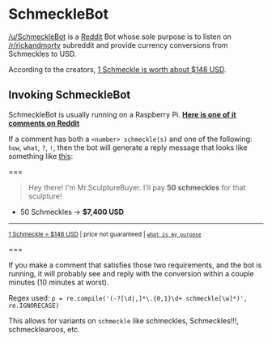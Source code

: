 # SchmeckleBot
[/u/SchmeckleBot](https://www.reddit.com/user/SchmeckleBot/) is a [Reddit](http://www.reddit.com) Bot whose sole purpose is to listen on [/r/rickandmorty](https://www.reddit.com/r/rickandmorty/) subreddit and provide currency conversions from Schmeckles to USD.

According to the creators, [1 Schmeckle is worth about $148 USD](https://www.reddit.com/r/IAmA/comments/202owt/we_are_dan_harmon_and_justin_roiland_creators_of/cfzfv79).

## Invoking SchmeckleBot

SchmeckleBot is usually running on a Raspberry Pi. [**Here is one of it comments on Reddit**](https://www.reddit.com/r/rickandmorty/comments/40udy4/brace_yourselves/cyxpgnh?context=10000)

If a comment has both a `<number> schmeckle(s)` and one of the following: `how`, `what`, `?`, `!`, then the bot will generate a reply message that looks like something like [this](https://www.reddit.com/r/rickandmorty/comments/43eq1d/my_sister_made_a_rick_morty_sculpture_she_says/czhralv?context=3):

===

> Hey there! I'm Mr.SculptureBuyer. I'll pay **50 schmeckles** for that sculpture!

* 50 Schmeckles → **$7,400 USD**

---

<sup>[1 Schmeckle = $148 USD](https://www.reddit.com/r/IAmA/comments/202owt/we_are_dan_harmon_and_justin_roiland_creators_of/cfzfv79) | price not guaranteed | [`what is my purpose`](https://github.com/Elucidation/schmeckle_bot 'convert Schmeckles to USD')</sub>

===

If you make a comment that satisfies those two requirements, and the bot is running, it will probably see and reply with the conversion within a couple minutes (10 minutes at worst).

Regex used: `p = re.compile('(-?[\d|,]*\.{0,1}\d+ schmeckle[\w]*)', re.IGNORECASE)`

This allows for variants on `schmeckle` like schmeckles, Schmeckles!!!, schmecklearoos, etc.

## Feedback/Comments

Several options from low priority to high:
* Send a PM to SchmeckleBot with comments.
* If there's an issue with a particular comment by SchmeckleBot, please either reply to that comment with the issue and downvote as needed, I'll be adding auto-deletion if a comment goes negative.
* For software issues/suggestions/feature requests, create a new issue on this Github.

